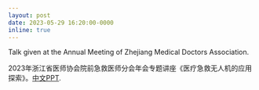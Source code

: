 ```yaml
---
layout: post
date: 2023-05-29 16:20:00-0000
inline: true
---
```


Talk given at the Annual Meeting of Zhejiang Medical Doctors Association. 

2023年浙江省医师协会院前急救医师分会年会专题讲座《医疗急救无人机的应用探索》。[中文PPT](/assets/files/emergency_drones.pdf).
